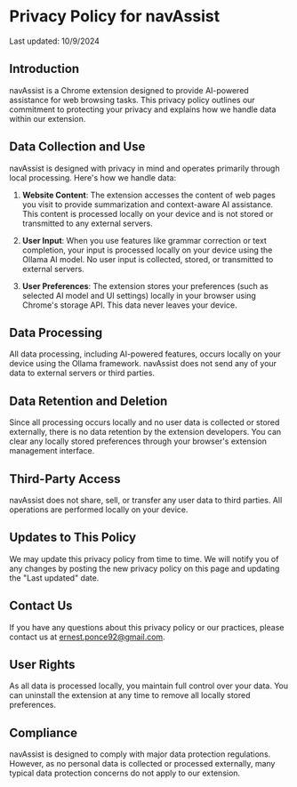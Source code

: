 # Privacy Policy for navAssist

Last updated: 10/9/2024

## Introduction

navAssist is a Chrome extension designed to provide AI-powered assistance for web browsing tasks. This privacy policy outlines our commitment to protecting your privacy and explains how we handle data within our extension.

## Data Collection and Use

navAssist is designed with privacy in mind and operates primarily through local processing. Here's how we handle data:

1. **Website Content**: The extension accesses the content of web pages you visit to provide summarization and context-aware AI assistance. This content is processed locally on your device and is not stored or transmitted to any external servers.

2. **User Input**: When you use features like grammar correction or text completion, your input is processed locally on your device using the Ollama AI model. No user input is collected, stored, or transmitted to external servers.

3. **User Preferences**: The extension stores your preferences (such as selected AI model and UI settings) locally in your browser using Chrome's storage API. This data never leaves your device.

## Data Processing

All data processing, including AI-powered features, occurs locally on your device using the Ollama framework. navAssist does not send any of your data to external servers or third parties.

## Data Retention and Deletion

Since all processing occurs locally and no user data is collected or stored externally, there is no data retention by the extension developers. You can clear any locally stored preferences through your browser's extension management interface.

## Third-Party Access

navAssist does not share, sell, or transfer any user data to third parties. All operations are performed locally on your device.

## Updates to This Policy

We may update this privacy policy from time to time. We will notify you of any changes by posting the new privacy policy on this page and updating the "Last updated" date.

## Contact Us

If you have any questions about this privacy policy or our practices, please contact us at ernest.ponce92@gmail.com.

## User Rights

As all data is processed locally, you maintain full control over your data. You can uninstall the extension at any time to remove all locally stored preferences.

## Compliance

navAssist is designed to comply with major data protection regulations. However, as no personal data is collected or processed externally, many typical data protection concerns do not apply to our extension.
